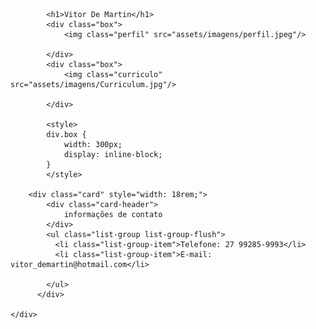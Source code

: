 <!DOCTYPE html>
<html lang="pt-br">
<head>
    <meta charset="UTF-8">
    <meta http-equiv="X-UA-Compatible" content="IE=edge">
    <meta name="viewport" content="width=device-width, initial-scale=1.0">
    <title>Curriculo Vitor De Martin</title>
    <!-- CSS only -->
<link href="https://cdn.jsdelivr.net/npm/bootstrap@5.1.3/dist/css/bootstrap.min.css" rel="stylesheet" integrity="sha384-1BmE4kWBq78iYhFldvKuhfTAU6auU8tT94WrHftjDbrCEXSU1oBoqyl2QvZ6jIW3" crossorigin="anonymous">
    <link rel="stylesheet" href="assets/CSS/style.css">
</head>
    <body>
<div class= "container">
    <div class= "row">  
        
            <h1>Vitor De Martin</h1>
            <div class="box">
                <img class="perfil" src="assets/imagens/perfil.jpeg"/>
                
            </div>
            <div class="box">
                <img class="curriculo" src="assets/imagens/Curriculum.jpg"/>
        
            </div>
            
            <style>
            div.box {
                width: 300px;
                display: inline-block;
            }
            </style>
        
        <div class="card" style="width: 18rem;">
            <div class="card-header">
                informações de contato
            </div>
            <ul class="list-group list-group-flush">
              <li class="list-group-item">Telefone: 27 99285-9993</li>
              <li class="list-group-item">E-mail: vitor_demartin@hotmail.com</li>
              
            </ul>
          </div>
        
    </div>

</div>   
    </body>

<!-- JavaScript Bundle with Popper -->
<script src="https://cdn.jsdelivr.net/npm/bootstrap@5.1.3/dist/js/bootstrap.bundle.min.js" integrity="sha384-ka7Sk0Gln4gmtz2MlQnikT1wXgYsOg+OMhuP+IlRH9sENBO0LRn5q+8nbTov4+1p" crossorigin="anonymous"></script>
</html>
